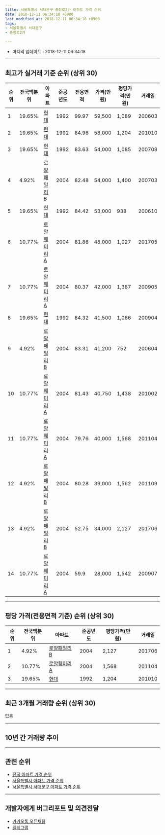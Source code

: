 ```yaml
---
title: 서울특별시 서대문구 충정로2가 아파트 가격 순위
date: 2018-12-11 06:34:18 +0900
last_modified_at: 2018-12-11 06:34:18 +0900
tags:
- 서울특별시 서대문구
- 충정로2가

---
```


* 마지막 업데이트 : 2018-12-11 06:34:18

---

## 최고가 실거래 기준 순위 (상위 30)


|순위|전국백분위|아파트|준공년도|전용면적|가격(만원)|평당가격(만원)|거래일|
|---|---|---|---|---|---|---|---|
|1|19.65%|[현대](https://search.naver.com/search.naver?query=%EC%84%9C%EC%9A%B8%ED%8A%B9%EB%B3%84%EC%8B%9C+%EC%84%9C%EB%8C%80%EB%AC%B8%EA%B5%AC+%EC%B6%A9%EC%A0%95%EB%A1%9C2%EA%B0%80+%ED%98%84%EB%8C%80)|1992|99.97|59,500|1,089|200603|
|2|19.65%|[현대](https://search.naver.com/search.naver?query=%EC%84%9C%EC%9A%B8%ED%8A%B9%EB%B3%84%EC%8B%9C+%EC%84%9C%EB%8C%80%EB%AC%B8%EA%B5%AC+%EC%B6%A9%EC%A0%95%EB%A1%9C2%EA%B0%80+%ED%98%84%EB%8C%80)|1992|84.96|58,000|1,204|201010|
|3|19.65%|[현대](https://search.naver.com/search.naver?query=%EC%84%9C%EC%9A%B8%ED%8A%B9%EB%B3%84%EC%8B%9C+%EC%84%9C%EB%8C%80%EB%AC%B8%EA%B5%AC+%EC%B6%A9%EC%A0%95%EB%A1%9C2%EA%B0%80+%ED%98%84%EB%8C%80)|1992|83.63|54,000|1,085|200709|
|4|4.92%|[로얄패밀리B](https://search.naver.com/search.naver?query=%EC%84%9C%EC%9A%B8%ED%8A%B9%EB%B3%84%EC%8B%9C+%EC%84%9C%EB%8C%80%EB%AC%B8%EA%B5%AC+%EC%B6%A9%EC%A0%95%EB%A1%9C2%EA%B0%80+%EB%A1%9C%EC%96%84%ED%8C%A8%EB%B0%80%EB%A6%ACB)|2004|82.48|54,000|1,400|200703|
|5|19.65%|[현대](https://search.naver.com/search.naver?query=%EC%84%9C%EC%9A%B8%ED%8A%B9%EB%B3%84%EC%8B%9C+%EC%84%9C%EB%8C%80%EB%AC%B8%EA%B5%AC+%EC%B6%A9%EC%A0%95%EB%A1%9C2%EA%B0%80+%ED%98%84%EB%8C%80)|1992|84.42|53,000|938|200610|
|6|10.77%|[로얄훼미리A](https://search.naver.com/search.naver?query=%EC%84%9C%EC%9A%B8%ED%8A%B9%EB%B3%84%EC%8B%9C+%EC%84%9C%EB%8C%80%EB%AC%B8%EA%B5%AC+%EC%B6%A9%EC%A0%95%EB%A1%9C2%EA%B0%80+%EB%A1%9C%EC%96%84%ED%9B%BC%EB%AF%B8%EB%A6%ACA)|2004|81.86|48,000|1,027|201705|
|7|10.77%|[로얄훼미리A](https://search.naver.com/search.naver?query=%EC%84%9C%EC%9A%B8%ED%8A%B9%EB%B3%84%EC%8B%9C+%EC%84%9C%EB%8C%80%EB%AC%B8%EA%B5%AC+%EC%B6%A9%EC%A0%95%EB%A1%9C2%EA%B0%80+%EB%A1%9C%EC%96%84%ED%9B%BC%EB%AF%B8%EB%A6%ACA)|2004|80.37|42,000|1,387|200905|
|8|19.65%|[현대](https://search.naver.com/search.naver?query=%EC%84%9C%EC%9A%B8%ED%8A%B9%EB%B3%84%EC%8B%9C+%EC%84%9C%EB%8C%80%EB%AC%B8%EA%B5%AC+%EC%B6%A9%EC%A0%95%EB%A1%9C2%EA%B0%80+%ED%98%84%EB%8C%80)|1992|84.32|41,500|1,066|200904|
|9|4.92%|[로얄패밀리B](https://search.naver.com/search.naver?query=%EC%84%9C%EC%9A%B8%ED%8A%B9%EB%B3%84%EC%8B%9C+%EC%84%9C%EB%8C%80%EB%AC%B8%EA%B5%AC+%EC%B6%A9%EC%A0%95%EB%A1%9C2%EA%B0%80+%EB%A1%9C%EC%96%84%ED%8C%A8%EB%B0%80%EB%A6%ACB)|2004|83.31|41,200|752|200604|
|10|10.77%|[로얄훼미리A](https://search.naver.com/search.naver?query=%EC%84%9C%EC%9A%B8%ED%8A%B9%EB%B3%84%EC%8B%9C+%EC%84%9C%EB%8C%80%EB%AC%B8%EA%B5%AC+%EC%B6%A9%EC%A0%95%EB%A1%9C2%EA%B0%80+%EB%A1%9C%EC%96%84%ED%9B%BC%EB%AF%B8%EB%A6%ACA)|2004|81.43|40,750|1,438|201002|
|11|10.77%|[로얄훼미리A](https://search.naver.com/search.naver?query=%EC%84%9C%EC%9A%B8%ED%8A%B9%EB%B3%84%EC%8B%9C+%EC%84%9C%EB%8C%80%EB%AC%B8%EA%B5%AC+%EC%B6%A9%EC%A0%95%EB%A1%9C2%EA%B0%80+%EB%A1%9C%EC%96%84%ED%9B%BC%EB%AF%B8%EB%A6%ACA)|2004|79.76|40,000|1,568|201104|
|12|4.92%|[로얄패밀리B](https://search.naver.com/search.naver?query=%EC%84%9C%EC%9A%B8%ED%8A%B9%EB%B3%84%EC%8B%9C+%EC%84%9C%EB%8C%80%EB%AC%B8%EA%B5%AC+%EC%B6%A9%EC%A0%95%EB%A1%9C2%EA%B0%80+%EB%A1%9C%EC%96%84%ED%8C%A8%EB%B0%80%EB%A6%ACB)|2004|80.28|39,000|1,562|201109|
|13|4.92%|[로얄패밀리B](https://search.naver.com/search.naver?query=%EC%84%9C%EC%9A%B8%ED%8A%B9%EB%B3%84%EC%8B%9C+%EC%84%9C%EB%8C%80%EB%AC%B8%EA%B5%AC+%EC%B6%A9%EC%A0%95%EB%A1%9C2%EA%B0%80+%EB%A1%9C%EC%96%84%ED%8C%A8%EB%B0%80%EB%A6%ACB)|2004|52.75|34,000|2,127|201706|
|14|10.77%|[로얄훼미리A](https://search.naver.com/search.naver?query=%EC%84%9C%EC%9A%B8%ED%8A%B9%EB%B3%84%EC%8B%9C+%EC%84%9C%EB%8C%80%EB%AC%B8%EA%B5%AC+%EC%B6%A9%EC%A0%95%EB%A1%9C2%EA%B0%80+%EB%A1%9C%EC%96%84%ED%9B%BC%EB%AF%B8%EB%A6%ACA)|2004|59.9|28,000|1,542|200907|


---

## 평당 가격(전용면적 기준) 순위 (상위 30)


|순위|전국백분위|아파트|준공년도|평당가격(만원)|거래일|
|---|---|---|---|---|---|
|1|4.92%|[로얄패밀리B](https://search.naver.com/search.naver?query=%EC%84%9C%EC%9A%B8%ED%8A%B9%EB%B3%84%EC%8B%9C+%EC%84%9C%EB%8C%80%EB%AC%B8%EA%B5%AC+%EC%B6%A9%EC%A0%95%EB%A1%9C2%EA%B0%80+%EB%A1%9C%EC%96%84%ED%8C%A8%EB%B0%80%EB%A6%ACB)|2004|2,127|201706|
|2|10.77%|[로얄훼미리A](https://search.naver.com/search.naver?query=%EC%84%9C%EC%9A%B8%ED%8A%B9%EB%B3%84%EC%8B%9C+%EC%84%9C%EB%8C%80%EB%AC%B8%EA%B5%AC+%EC%B6%A9%EC%A0%95%EB%A1%9C2%EA%B0%80+%EB%A1%9C%EC%96%84%ED%9B%BC%EB%AF%B8%EB%A6%ACA)|2004|1,568|201104|
|3|19.65%|[현대](https://search.naver.com/search.naver?query=%EC%84%9C%EC%9A%B8%ED%8A%B9%EB%B3%84%EC%8B%9C+%EC%84%9C%EB%8C%80%EB%AC%B8%EA%B5%AC+%EC%B6%A9%EC%A0%95%EB%A1%9C2%EA%B0%80+%ED%98%84%EB%8C%80)|1992|1,204|201010|


---

## 최근 3개월 거래량 순위 (상위 30)

없음

---

## 10년 간 거래량 추이


<div style="width:100%;">
    <canvas id="deal_progress" height="250"></canvas>
</div>

<script>
new Chart(document.getElementById("deal_progress"), {
    type: 'line',
    data: {
        labels: ['200812','200901','200902','200903','200904','200905','200906','200907','200908','200909','200910','200911','200912','201001','201002','201003','201004','201005','201006','201007','201008','201009','201010','201011','201012','201101','201102','201103','201104','201105','201106','201107','201108','201109','201110','201111','201112','201201','201202','201203','201204','201205','201206','201207','201208','201209','201210','201211','201212','201301','201302','201303','201304','201305','201306','201307','201308','201309','201310','201311','201312','201401','201402','201403','201404','201405','201406','201407','201408','201409','201410','201411','201412','201501','201502','201503','201504','201505','201506','201507','201508','201509','201510','201511','201512','201601','201602','201603','201604','201605','201606','201607','201608','201609','201610','201611','201612','201701','201702','201703','201704','201705','201706','201707','201708','201709','201710','201711','201712','201801','201802','201803','201804','201805','201806','201807','201808','201809','201810','201811','201812'],
        datasets: [{
            label: '실거래 수',
            pointRadius: 1,
            data: [0, 1, 0, 0, 2, 1, 0, 1, 0, 2, 0, 1, 0, 0, 1, 0, 1, 1, 0, 0, 0, 2, 2, 0, 0, 0, 0, 0, 3, 0, 0, 0, 0, 1, 1, 1, 0, 0, 0, 0, 0, 0, 0, 1, 0, 0, 0, 0, 0, 0, 0, 0, 0, 0, 0, 0, 0, 0, 0, 1, 0, 0, 0, 0, 1, 0, 0, 0, 0, 1, 0, 0, 1, 2, 0, 2, 0, 1, 1, 0, 0, 1, 0, 0, 0, 1, 0, 1, 1, 1, 3, 1, 2, 1, 3, 0, 0, 1, 0, 0, 1, 2, 2, 0, 1, 0, 0, 1, 0, 1, 2, 1, 0, 1, 0, 0, 0, 0, 0, 0, 0],
            borderColor: "rgba(255, 201, 14, 1)",
            backgroundColor: "rgba(255, 201, 14, 0.5)",
            fill: true,
        }]
    },
    options: {
        responsive: true,
        title: {
            display: true,
            text: '10년간 거래량 추이'
        },
        tooltips: {
            mode: 'index',
            intersect: false,
        },
        hover: {
            mode: 'nearest',
            intersect: true
        },
        scales: {
            xAxes: [{
                display: true,
                scaleLabel: {
                    display: true,
                    labelString: '년/월'
                }
            }],
            yAxes: [{
                display: true,
                ticks: {
                    suggestedMin: 0,
                },
                scaleLabel: {
                    display: true,
                    labelString: '실거래 수'
                }
            }]
        }
    }
});

</script>


---

## 관련 순위

- [전국 아파트 가격 순위](https://inasie.github.io/apt-ranking/전국)
- [서울특별시 아파트 가격 순위](https://inasie.github.io/apt-ranking/서울특별시)
- [서울특별시 서대문구 아파트 가격 순위](https://inasie.github.io/apt-ranking/서울특별시-서대문구)


---

## 개발자에게 버그리포트 및 의견전달

- [카카오톡 오픈채팅](https://open.kakao.com/o/gLJUAP4)
- [텔레그램](https://t.me/inasie)

